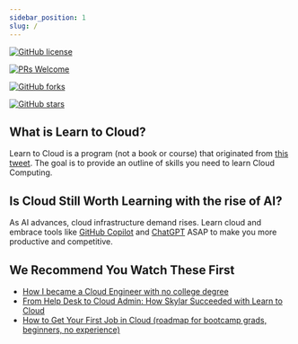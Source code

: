 ```yaml
---
sidebar_position: 1
slug: /
---
```


[![GitHub license](https://img.shields.io/github/license/learntocloud/learn-to-cloud.svg)](https://github.com/learntocloud/learn-to-cloud/blob/master/LICENSE)

[![PRs Welcome](https://img.shields.io/badge/PRs-welcome-brightgreen.svg?style=flat-square)](http://makeapullrequest.com)

[![GitHub forks](https://img.shields.io/github/forks/learntocloud/learn-to-cloud.svg?style=social&label=Fork&maxAge=2592000)](https://GitHub.com/learntocloud/learn-to-cloud/network/)

[![GitHub stars](https://img.shields.io/github/stars/learntocloud/learn-to-cloud.svg?style=social&label=Star&maxAge=2592000)](https://GitHub.com/learntocloud/learn-to-cloud/stargazers/)

## What is Learn to Cloud?

Learn to Cloud is a program (not a book or course) that originated from [this tweet](https://twitter.com/madebygps/status/1406258053427740672?lang=en). The goal is to provide an outline of skills you need to learn Cloud Computing.

## Is Cloud Still Worth Learning with the rise of AI?

As AI advances, cloud infrastructure demand rises. Learn cloud and embrace tools like [GitHub Copilot](https://youtube.com/playlist?list=PLlrxD0HtieHgr23PS05FIncnih4dH9Na5) and [ChatGPT](https://openai.com/blog/chatgpt) ASAP to make you more productive and competitive.

## We Recommend You Watch These First

- [How I became a Cloud Engineer with no college degree](https://youtu.be/kluKaLXJ2lg)
- [From Help Desk to Cloud Admin: How Skylar Succeeded with Learn to Cloud](https://www.youtube.com/watch?v=vqv1EhI8azs)
- [How to Get Your First Job in Cloud (roadmap for bootcamp grads, beginners, no experience)](https://youtu.be/BfaRP2stZTo)